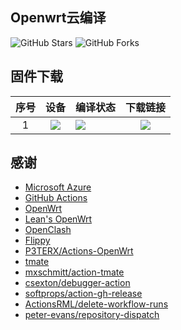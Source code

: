 ## Openwrt云编译

![GitHub Stars](https://img.shields.io/github/stars/pipihu/actions_openwrt.svg?style=flat-square&label=Stars&logo=github)
![GitHub Forks](https://img.shields.io/github/forks/pipihu/actions_openwrt.svg?style=flat-square&label=Forks&logo=github)

## 固件下载
| 序号 | 设备 | 编译状态 | 下载链接 |
| :----: | :----: | :---- | :----: |
| 1 | [![](https://img.shields.io/badge/OpenWrt-x86--64%20mini-blue?style=flat-square)](https://github.com/pipihu/actions_openwrt/blob/main/.github/workflows/x86_64-mini.yml) | [![](https://img.shields.io/github/actions/workflow/status/pipihu/actions_openwrt/x86_64-mini.yml?branch=main&label=x86_64-mini&logo=openwrt&style=flat-square)](https://github.com/pipihu/actions_openwrt/actions/workflows/x86_64-mini.yml) | [![](https://shields.io/badge/-下载固件-informational?style=flat-square)](https://github.com/pipihu/actions_openwrt/releases?q=x86_64-mini&expanded=true) |
## 感谢

- [Microsoft Azure](https://azure.microsoft.com)
- [GitHub Actions](https://github.com/features/actions)
- [OpenWrt](https://github.com/openwrt/openwrt)
- [Lean's OpenWrt](https://github.com/coolsnowwolf/lede)
- [OpenClash](https://github.com/vernesong/OpenClash)
- [Flippy](https://github.com/unifreq/openwrt_packit)
- [P3TERX/Actions-OpenWrt](https://github.com/P3TERX/Actions-OpenWrt)
- [tmate](https://github.com/tmate-io/tmate)
- [mxschmitt/action-tmate](https://github.com/mxschmitt/action-tmate)
- [csexton/debugger-action](https://github.com/csexton/debugger-action)
- [softprops/action-gh-release](https://github.com/softprops/action-gh-release)
- [ActionsRML/delete-workflow-runs](https://github.com/GitRML/delete-workflow-runs)
- [peter-evans/repository-dispatch](https://github.com/peter-evans/repository-dispatch)

